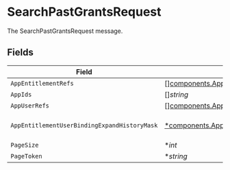 # SearchPastGrantsRequest

The SearchPastGrantsRequest message.


## Fields

| Field                                                                                                                           | Type                                                                                                                            | Required                                                                                                                        | Description                                                                                                                     |
| ------------------------------------------------------------------------------------------------------------------------------- | ------------------------------------------------------------------------------------------------------------------------------- | ------------------------------------------------------------------------------------------------------------------------------- | ------------------------------------------------------------------------------------------------------------------------------- |
| `AppEntitlementRefs`                                                                                                            | [][components.AppEntitlementRef](../../models/components/appentitlementref.md)                                                  | :heavy_minus_sign:                                                                                                              | The appEntitlementRefs field.                                                                                                   |
| `AppIds`                                                                                                                        | []*string*                                                                                                                      | :heavy_minus_sign:                                                                                                              | The appIds field.                                                                                                               |
| `AppUserRefs`                                                                                                                   | [][components.AppUserRef](../../models/components/appuserref.md)                                                                | :heavy_minus_sign:                                                                                                              | The appUserRefs field.                                                                                                          |
| `AppEntitlementUserBindingExpandHistoryMask`                                                                                    | [*components.AppEntitlementUserBindingExpandHistoryMask](../../models/components/appentitlementuserbindingexpandhistorymask.md) | :heavy_minus_sign:                                                                                                              | The AppEntitlementUserBindingExpandHistoryMask message.                                                                         |
| `PageSize`                                                                                                                      | **int*                                                                                                                          | :heavy_minus_sign:                                                                                                              | The pageSize field.                                                                                                             |
| `PageToken`                                                                                                                     | **string*                                                                                                                       | :heavy_minus_sign:                                                                                                              | The pageToken field.                                                                                                            |